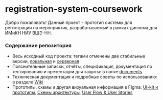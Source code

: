 # registration-system-coursework
Добро пожаловать! Данный проект - прототип системы для регистрации на мероприятия, разрабатываемый в рамках диплома для ИМиКН НИУ ВШЭ-НН. 
### Содержание репозитория
- Весь исходный код проекта: тегами отмечены две стабильные версии, [локальная](https://github.com/yualapshina/registration-system-coursework/releases/tag/stable-development) и [серверная](https://github.com/yualapshina/registration-system-coursework/releases/tag/stable-prod) 
- Пояснительные записки, отчёты, спецификация, документация по тестированию и презентации для защиты: в папке [documents](https://github.com/yualapshina/registration-system-coursework/tree/master/documents)
- Техническая документация и подробные советы по использованию: в разделе [Wiki](https://github.com/yualapshina/registration-system-coursework/wiki)
- Прототипы, схемы и другая визуальная информация в Figma: [UI-kit и прототипы](https://www.figma.com/design/5eO3mF7nryTVAC1sMNwzQV/Regsys-Main?node-id=1-5&t=4r09RTIRpjDWxU7W-1), [Схемы архитектуры](https://www.figma.com/board/azl0OtmQ1FoLN6FZSNSSMx/Database-%26-Mail-Architecture?node-id=0-1&t=Fi7lNjiMjzcWJu7r-1), [User Flow & User Stories](https://www.figma.com/board/qPkYyhK69EOTEppWrA6YyW/User-Flow-%26-User-Story?node-id=0-1&t=LKc3luprsm0lPopL-1)
